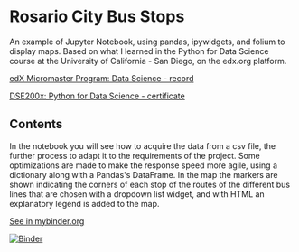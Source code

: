 # Rosario City Bus Stops
An example of Jupyter Notebook, using pandas, ipywidgets, and folium to display maps.
Based on what I learned in the Python for Data Science course at the University of California - San Diego, on the edx.org platform.

[edX Micromaster Program: Data Science - record](https://credentials.edx.org/records/programs/shared/68aa6a10ec1f456fb755953418ef61b4/)

[DSE200x: Python for Data Science - certificate](https://courses.edx.org/certificates/8fd69041d1e4402b9979d072618f3672)

## Contents
In the notebook you will see how to acquire the data from a csv file, the further process to adapt it to the requirements of the project.
Some optimizations are made to make the response speed more agile, using a dictionary along with a Pandas's DataFrame.
In the map the markers are shown indicating the corners of each stop of the routes of the different bus lines that are chosen with a dropdown list widget, and with HTML an explanatory legend is added to the map.

[See in mybinder.org](https://mybinder.org/v2/gh/camoltoni/busstops.git/master?filepath=RosarioBusStops.ipynb)

[![Binder](https://mybinder.org/badge_logo.svg)](https://mybinder.org/v2/gh/camoltoni/busstops.git/master?filepath=RosarioBusStops.ipynb)
